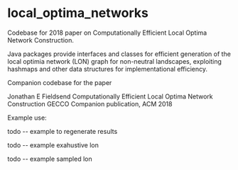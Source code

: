 # local_optima_networks
Codebase for 2018 paper on Computationally Efficient Local Optima Network Construction. 

Java packages provide interfaces and classes for efficient generation of the local optimia network (LON) graph for non-neutral landscapes, exploiting hashmaps and other data structures for implementational efficiency.

Companion codebase for the paper

Jonathan E Fieldsend
Computationally Efficient Local Optima Network Construction
GECCO Companion publication, ACM
2018

Example use:

todo -- example to regenerate results

todo -- example exahustive lon

todo -- example sampled lon
